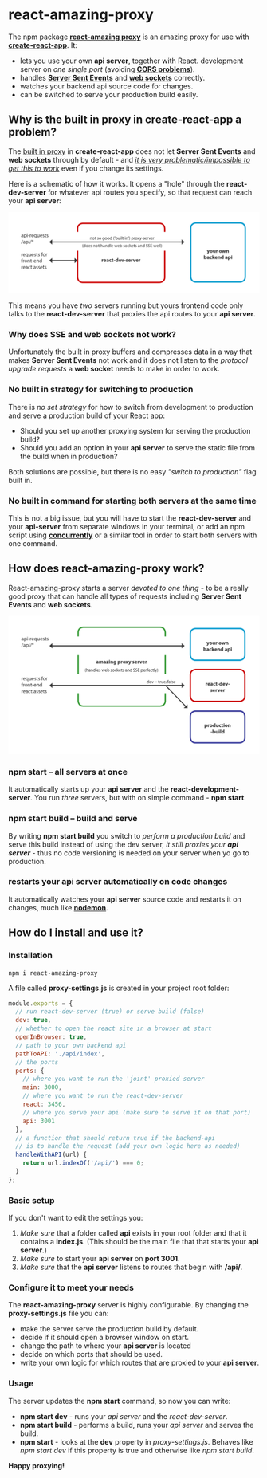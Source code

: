 # react-amazing-proxy
The npm package **[react-amazing proxy](https://www.npmjs.com/package/react-amazing-proxy)** is an amazing proxy for use with **[create-react-app](create-react-app
)**. It:
* lets you use your own **api server**, together with React. development server on *one single port* (avoiding **[CORS problems](https://levelup.gitconnected.com/overview-of-proxy-server-and-how-we-use-them-in-react-bf67c062b929)**).
* handles **[Server Sent Events](https://developer.mozilla.org/en-US/docs/Web/API/Server-sent_events)** and **[web sockets](https://developer.mozilla.org/en-US/docs/Web/API/WebSockets_API)** correctly.
* watches your backend api source code for changes.
* can be switched to serve your production build easily.

## Why is the built in proxy in create-react-app a problem?
The [built in proxy](https://create-react-app.dev/docs/proxying-api-requests-in-development) in **create-react-app** does not let **Server Sent Events** and **web sockets** through by default - and *[it is very problematic/impossible to get this to work](https://github.com/facebook/create-react-app/issues/3391)* even if you change its settings.

Here is a schematic of how it works. It opens a "hole" through the **react-dev-server** for whatever api routes you specify, so that request can reach your **api server**: 

![Image description](https://raw.githubusercontent.com/ironboy/react-amazing-proxy/master/images/unamazing.gif)

This means you have *two* servers running but yours frontend code only talks to the **react-dev-server** that proxies the api routes to your  **api server**.


### Why does SSE and web sockets not work?
Unfortunately the built in proxy  buffers and compresses data in a way that makes **Server Sent Events** not work and it does not listen to the *protocol upgrade requests* a **web socket** needs to make in order to work.

### No built in strategy for switching to production
There is *no set strategy* for how to switch from development to production and serve a production build of your React app:
* Should you set up another proxying system for serving the production build? 
* Should you add an option in your **api server** to serve the static file from the build when in production?

Both solutions are possible, but there is no easy *"switch to production"* flag built in.

### No built in command for starting both servers at the same time
This is not a big issue, but you will have to start the **react-dev-server** and your **api-server** from separate windows in your terminal, or add an npm script using **[concurrently](https://www.npmjs.com/package/concurrently)**
 or a similar tool in order to start both servers with one command.

## How does react-amazing-proxy work?

React-amazing-proxy starts a server *devoted to one thing* - to be a really good proxy that can handle all types of requests including **Server Sent Events** and **web sockets**.

![Image description](https://raw.githubusercontent.com/ironboy/react-amazing-proxy/master/images/amazing.gif)

### npm start &ndash; all servers at once
It automatically starts up your **api server** and the **react-development-server**. You run *three* servers, but with on simple command - **npm start**.

### npm start build &ndash; build and serve
By writing **npm start build** you switch to *perform a production build* and serve this build instead of using the dev server, *it still proxies your **api server*** - thus no code versioning is needed on your server when yo go to production.

### restarts your api server automatically on code changes
It automatically watches your  **api server** source code and restarts it on changes, much like **[nodemon](https://www.npmjs.com/package/nodemon)**.

## How do I install and use it?

### Installation
```
npm i react-amazing-proxy
```

A file called **proxy-settings.js** is created in your project root folder:

```js
module.exports = {
  // run react-dev-server (true) or serve build (false)
  dev: true,
  // whether to open the react site in a browser at start
  openInBrowser: true,
  // path to your own backend api
  pathToAPI: './api/index',
  // the ports
  ports: {
    // where you want to run the 'joint' proxied server
    main: 3000,
    // where you want to run the react-dev-server
    react: 3456,
    // where you serve your api (make sure to serve it on that port)
    api: 3001
  },
  // a function that should return true if the backend-api 
  // is to handle the request (add your own logic here as needed)
  handleWithAPI(url) {
    return url.indexOf('/api/') === 0;
  }
};
```

### Basic setup
If you don't want to edit the settings you:
1. *Make sure* that a folder called **api** exists in your root folder and that it contains a **index.js**. (This should be the main file that that starts your **api server**.)
2. *Make sure* to start your **api server** on **port 3001**.
3. *Make sure* that the **api server** listens to routes that begin with **/api/**.

### Configure it to meet your needs
The **react-amazing-proxy** server is highly configurable. By changing the **proxy-settings.js** file you can: 
* make the server serve the production build by default.
* decide if it should open a browser window on start.
* change the path to where your **api server** is located
* decide on which ports that should be used.
* write your own logic for which routes that are proxied to your **api server**.

### Usage
The server updates the **npm start** command, so now you can write:

* **npm start dev** - runs your *api server* and the *react-dev-server*.
* **npm start build** - performs a build, runs your *api server* and serves the build.
* **npm start** - looks at the **dev** property in *proxy-settings.js*. Behaves like *npm start dev* if this property is true and otherwise like *npm start build*.

**Happy proxying!**
